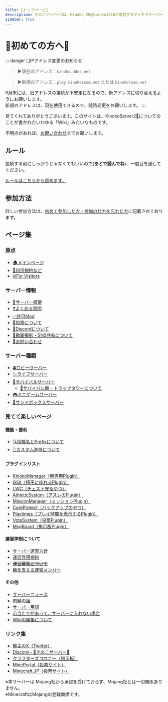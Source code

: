 ```yaml
---
title: 🍄トップページ🍄
description: きのこサーバー2は、Kinoko_2K@kinoko1216が運営するマイクラサーバーです。
sidebar: true
---
```


# 🍄初めての方へ🍄
::: danger ❏IPアドレス変更のお知らせ
> ▶現在のアドレス：`kinoko.ddns.net`

> ▶新規のアドレス：`play.kinokoroom.net` または `kinokoroom.net`

9月末には、旧アドレスの接続が不安定になるので、新アドレスに切り替えるようにお願いします。  
新規のアドレスは、現在使用できるので、随時変更をお願いします。
:::

見てくれてありがとうございます。このサイトは、KinokoServer2:mushroom:についてのことが書かれたいわゆる「Wiki」みたいなものです。

不明点があれば、[お問い合わせ](info/contact.md)までお願いします。

## ルール
接続する前にしっかりじゃなくてもいいので(**あとで読んでね**)、一度目を通してください。

[ルールはこちらから読めます。](tos.md)

## 参加方法
詳しい参加方法は、[初めて参加した方・参加の仕方を忘れた方](startgame.md)に記載されております。

## ページ集
### 原点
* [🏠メインページ](index.md)
* [📌利用規約など](tos.md)
* [🌐For Visitors](visitors.md)

### サーバー情報
* [🔰サーバー概要](info/infoserver.md)
* [❓よくある質問](info/qa.md)
* [✅許可Mod](info/mod.md)
* [📮投票について](info/vote.md)
* [💭Discordについて](info/discord.md)
* [📸動画撮影・SNS共有について](info/sns.md)
* [📩お問い合わせ](info/contact.md)

### サーバー種類
* [🍀ロビーサーバー](server/lobby)
* [📉ライフサーバー](lifeserver/)
* [🥪サバイバルサーバー](server/survival/)
  * [👻サバイバル鯖 - トラップタワーについて](info/trap)
* [🎮ミニゲームサーバー](server/minigame)
* [🧱サンドボックスサーバー](server/sandbox)

### 見てて楽しいページ
#### 機能・便利
* [🔍役職名とPrefixについて](info/prefix)
* [👆カスタム進捗について](server/survival/achievement.md)

#### プラグインリスト
* [KinokoManager（鯖専用Plugin）](plugin/manager)
* [GSit（椅子に座れるPlugin）](plugin/gsit)
* [LWC（チェスト守るやつ）](plugin/lwc)
* [AthleticSystem（アスレのPlugin）](plugin/as)
* [MissionManager（ミッションPlugin）](server/survival/mission)
* [CoreProtect（バックアップのやつ）](plugin/coreprotect)
* [Playtimes（プレイ時間を表示するPlugin）](plugin/playtimes)
* [VoteSystem（投票Plugin）](plugin/votesystem)
* [MsgBoard（掲示板Plugin）](plugin/msgboard)

#### 運営体制について
* [サーバー運営方針](admin/adpolicy)
* [運営登用規約](admin/adpolicy_employ)
* <s>[運営募集について](admin/recruit.md)</s>
* [鯖を支える運営メンバー](admin/)

#### その他
* [サーバーニュース](news/)
* [前鯖の話](other/server1.md)
* [サーバー用語](other/serverwords.md)
* [心当たりがあって、サーバーに入れない場合](other/stop.md)
* [Wikiの編集について](other/wikiedit)

### リンク集
* [鯖主のX（Twitter）](https://x.com/kinoko1216)
* [Discord - 🍄きのこサーバー🍄](https://discord.gg/Rf5xP5JptK)
* [クラフターズコロニー（掲示板）](https://minecraft-mcworld.com/19072/)
* [MinePortal（投票サイト）](https://mineportal.jp/servers/cm5j7f1hi0000iuiqxfe3t47j)
* [Minecraft.JP（投票サイト）](https://minecraft.jp/servers/play.kinokoroom.net)

※本サーバーは Mojang社から承認を受けておらず、Mojang社とは一切関係ありません。  
※MinecraftはMojangの登録商標です。


<!--
---
# https://vitepress.dev/reference/default-theme-home-page
layout: home

hero:
  name: "KinokoServer2"
  text: "Minecraft java and BE edition server"
  tagline: My great project tagline
  actions:
    - theme: brand
      text: Markdown Examples
      link: /markdown-examples
    - theme: alt
      text: API Examples
      link: /api-examples

features:
  - title: Feature A
    details: ここの強みは[遊んで学べる]所！
  - title: Feature B
    details: Lorem ipsum dolor sit amet, consectetur adipiscing elit
  - title: Feature C
    details: Lorem ipsum dolor sit amet, consectetur adipiscing elit
---
-->
